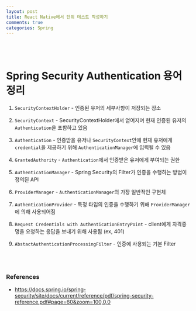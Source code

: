 ```yaml
---
layout: post
title: React Native에서 단위 테스트 작성하기
comments: true
categories: Spring 
---
```


<br/><br/>

# Spring Security Authentication 용어 정리

1. `SecurityContextHolder` - 인증된 유저의 세부사항이 저장되는 장소

2. `SecurityContext` - SecurityContextHolder에서 얻어지며 현재 인증된 유저의 `Authentication`을 포함하고 있음

3. `Authentication` - 인증받을 유저나 `SecurityContext`안에 현재 유저에게 `credential`을 제공하기 위해 `AuthenticationManager`에 입력될 수 있음

4. `GrantedAuthority` - `Authentication`에서 인증받은 유저에게 부여되는 권한

5. `AuthenticationManager` - Spring Security의 Filter가 인증을 수행하는 방법이 정의된 API

6. `ProviderManager` - `AuthenticationManager`의 가장 일반적인 구현체

7. `AuthenticationProvider` - 특정 타입의 인증을 수행하기 위해 `ProviderManager`에 의해 사용되어짐

8. `Request Credentials with AuthenticationEntryPoint` - client에게 자격증명을 요청하는 응답을 보내기 위해 사용됨 (ex, 401)

9. `AbstactAuthenticationProcessingFilter` - 인증에 사용되는 기본 Filter

<br/><br/>

### References
  - https://docs.spring.io/spring-security/site/docs/current/reference/pdf/spring-security-reference.pdf#page=60&zoom=100,0,0

<br/><br/>
